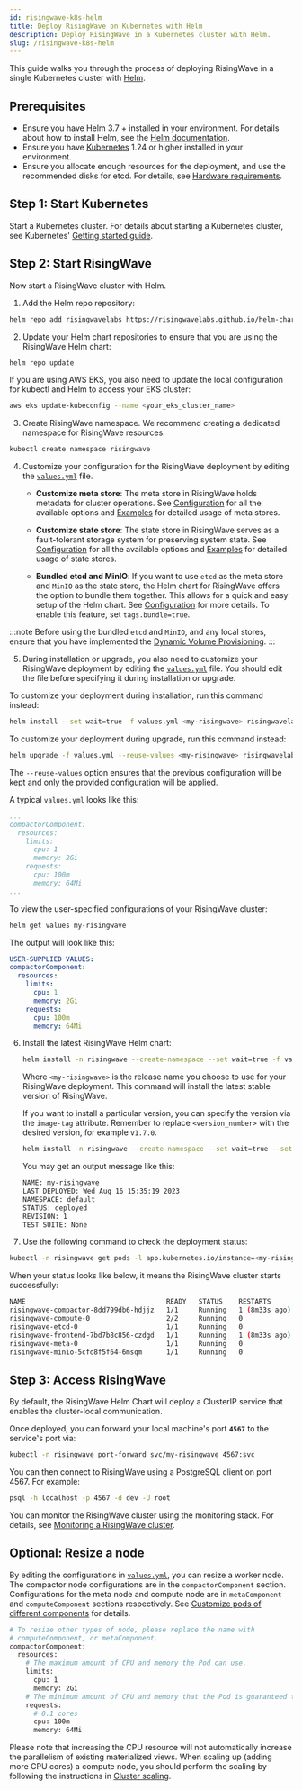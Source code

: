 ```yaml
---
id: risingwave-k8s-helm
title: Deploy RisingWave on Kubernetes with Helm
description: Deploy RisingWave in a Kubernetes cluster with Helm.
slug: /risingwave-k8s-helm
---
```

<head>
  <link rel="canonical" href="https://docs.risingwave.com/docs/current/risingwave-k8s-helm/" />
</head>

This guide walks you through the process of deploying RisingWave in a single Kubernetes cluster with [Helm](https://helm.sh/).

## Prerequisites

- Ensure you have Helm 3.7 + installed in your environment. For details about how to install Helm, see the [Helm documentation](https://helm.sh/docs/intro/install/).
- Ensure you have [Kubernetes](https://kubernetes.io/) 1.24 or higher installed in your environment.
- Ensure you allocate enough resources for the deployment, and use the recommended disks for etcd. For details, see [Hardware requirements](/deploy/hardware-requirements.md).

## Step 1: Start Kubernetes

Start a Kubernetes cluster. For details about starting a Kubernetes cluster, see Kubernetes' [Getting started guide](https://kubernetes.io/docs/setup/).

## Step 2: Start RisingWave

Now start a RisingWave cluster with Helm.

1. Add the Helm repo repository:

  ```bash
  helm repo add risingwavelabs https://risingwavelabs.github.io/helm-charts/ --force-update
  ```

2. Update your Helm chart repositories to ensure that you are using the RisingWave Helm chart:

  ```bash
  helm repo update
  ```

  If you are using AWS EKS, you also need to update the local configuration for kubectl and Helm to access your EKS cluster:

  ```bash
  aws eks update-kubeconfig --name <your_eks_cluster_name>
  ```

3. Create RisingWave namespace. We recommend creating a dedicated namespace for RisingWave resources.

  ```bash
  kubectl create namespace risingwave
  ```

4. Customize your configuration for the RisingWave deployment by editing the [`values.yml`](https://github.com/risingwavelabs/helm-charts/blob/main/charts/risingwave/values.yaml) file.

    - **Customize meta store**: The meta store in RisingWave holds metadata for cluster operations. See [Configuration](https://github.com/risingwavelabs/helm-charts/blob/main/docs/CONFIGURATION.md#customize-meta-store) for all the available options and [Examples](https://github.com/risingwavelabs/helm-charts/tree/main/examples/meta-stores) for detailed usage of meta stores.

    - **Customize state store**: The state store in RisingWave serves as a fault-tolerant storage system for preserving system state. See [Configuration](https://github.com/risingwavelabs/helm-charts/blob/main/docs/CONFIGURATION.md#customize-state-store) for all the available options and [Examples](https://github.com/risingwavelabs/helm-charts/tree/main/examples/state-stores) for detailed usage of state stores.

    - **Bundled etcd and MinIO**: If you want to use `etcd` as the meta store and `MinIO` as the state store, the Helm chart for RisingWave offers the option to bundle them together. This allows for a quick and easy setup of the Helm chart. See [Configuration](https://github.com/risingwavelabs/helm-charts/blob/main/docs/CONFIGURATION.md#bundled-etcdminio-as-stores) for more details. To enable this feature, set `tags.bundle=true`.

  :::note
  Before using the bundled `etcd` and `MinIO`, and any local stores, ensure that you have implemented the [Dynamic Volume Provisioning](https://kubernetes.io/docs/concepts/storage/dynamic-provisioning/).
  :::

5. During installation or upgrade, you also need to customize your RisingWave deployment by editing the [`values.yml`](https://github.com/risingwavelabs/helm-charts/blob/main/charts/risingwave/values.yaml) file. You should edit the file before specifying it during installation or upgrade.

  To customize your deployment during installation, run this command instead:

  ```bash
  helm install --set wait=true -f values.yml <my-risingwave> risingwavelabs/risingwave
  ```

  To customize your deployment during upgrade, run this command instead:

  ```bash
  helm upgrade -f values.yml --reuse-values <my-risingwave> risingwavelabs/risingwave
  ```

  The `--reuse-values` option ensures that the previous configuration will be kept and only the provided configuration will be applied.

  A typical `values.yml` looks like this:

  ```yaml
  ...
  compactorComponent:
    resources:
      limits:
        cpu: 1
        memory: 2Gi
      requests:
        cpu: 100m
        memory: 64Mi
  ...
  ```

  To view the user-specified configurations of your RisingWave cluster:

  ```bash
  helm get values my-risingwave
  ```

  The output will look like this:

  ```yaml
  USER-SUPPLIED VALUES:
  compactorComponent:
    resources:
      limits:
        cpu: 1
        memory: 2Gi
      requests:
        cpu: 100m
        memory: 64Mi
  ```

6. Install the latest RisingWave Helm chart:

    ```bash
    helm install -n risingwave --create-namespace --set wait=true -f values.yaml <my-risingwave> risingwavelabs/risingwave
    ```

    Where `<my-risingwave>` is the release name you choose to use for your RisingWave deployment. This command will install the latest stable version of RisingWave.

    If you want to install a particular version, you can specify the version via the `image-tag` attribute. Remember to replace `<version_number>` with the desired version, for example `v1.7.0`.

    ```bash
    helm install -n risingwave --create-namespace --set wait=true --set image.tag=<version_number> <my-risingwave> -f values.yaml risingwavelabs/risingwave
    ```

    You may get an output message like this:

    ```bash
    NAME: my-risingwave
    LAST DEPLOYED: Wed Aug 16 15:35:19 2023
    NAMESPACE: default
    STATUS: deployed
    REVISION: 1
    TEST SUITE: None
    ```

7. Use the following command to check the deployment status:

  ```bash
  kubectl -n risingwave get pods -l app.kubernetes.io/instance=<my-risingwave>
  ```

  When your status looks like below, it means the RisingWave cluster starts successfully:

  ```bash
  NAME                                   READY   STATUS    RESTARTS        AGE
  risingwave-compactor-8dd799db6-hdjjz   1/1     Running   1 (8m33s ago)   11m
  risingwave-compute-0                   2/2     Running   0               11m
  risingwave-etcd-0                      1/1     Running   0               11m
  risingwave-frontend-7bd7b8c856-czdgd   1/1     Running   1 (8m33s ago)   11m
  risingwave-meta-0                      1/1     Running   0               11m
  risingwave-minio-5cfd8f5f64-6msqm      1/1     Running   0               11m
  ```

## Step 3: Access RisingWave

By default, the RisingWave Helm Chart will deploy a ClusterIP service that enables the cluster-local communication.

Once deployed, you can forward your local machine's port **`4567`** to the service's port via:

```bash
kubectl -n risingwave port-forward svc/my-risingwave 4567:svc
```

You can then connect to RisingWave using a PostgreSQL client on port 4567. For example:

```bash
psql -h localhost -p 4567 -d dev -U root
```

You can monitor the RisingWave cluster using the monitoring stack. For details, see [Monitoring a RisingWave cluster](/manage/monitor-risingwave-cluster.md).

## Optional: Resize a node

By editing the configurations in [`values.yml`](https://github.com/risingwavelabs/helm-charts/blob/main/charts/risingwave/values.yaml), you can resize a worker node. The compactor node configurations are in the `compactorComponent` section. Configurations for the meta node and compute node are in `metaComponent` and `computeComponent` sections respectively. See [Customize pods of different components](https://github.com/risingwavelabs/helm-charts/blob/main/docs/CONFIGURATION.md#customize-pods-of-different-components) for details.

```bash
# To resize other types of node, please replace the name with 
# computeComponent, or metaComponent.
compactorComponent:
  resources:
    # The maximum amount of CPU and memory the Pod can use.
    limits:
      cpu: 1
      memory: 2Gi
    # The minimum amount of CPU and memory that the Pod is guaranteed to have.
    requests:
      # 0.1 cores
      cpu: 100m
      memory: 64Mi
```

Please note that increasing the CPU resource will not automatically increase the parallelism of existing materialized views. When scaling up (adding more CPU cores) a compute node, you should perform the scaling by following the instructions in [Cluster scaling](/deploy/k8s-cluster-scaling.md).
